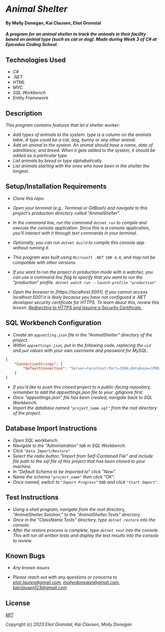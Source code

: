 # _Animal Shelter_

#### By Molly Donegan, Kai Clausen, Eliot Gronstal

#### _A program for an animal shelter to track the animals in their facility based on animal type (such as cat or dog). Made during Week 3 of C# at Epicodus Coding School._

## Technologies Used

* _C#_
* _.NET_
* _HTML_
* _MVC_
* _SQL Workbench_
* _Entity Framework_

## Description

_This program contains features that let a shelter worker:_

* _Add types of animals to the system. type is a column on the animals table. A type could be a cat, dog, bunny or any other animal._
* _Add an animal to the system. An animal should have a name, date of admittance, and breed. When it gets added to the system, it should be added as a particular type._
* _List animals by breed or type alphabetically._
* _List animals starting with the ones who have been in the shelter the longest._

## Setup/Installation Requirements

* _Clone this repo._
* _Open your terminal (e.g., Terminal or GitBash) and navigate to this project's production directory called "AnimalShelter"._
* _In the command line, run the command ``dotnet run`` to compile and execute the console application. Since this is a console application, you'll interact with it through text commands in your terminal._
* _Optionally, you can run ``dotnet build`` to compile this console app without running it._
* _This program was built using `Microsoft .NET SDK 6.0`, and may not be compatible with other versions._

* _If you want to run the project in production mode with a watcher, you can use a command line flag to specify that you want to run the "production" profile. ``dotnet watch run --launch-profile "production"``_
*  _Open the browser to [https://localhost:5001]. If you cannot access localhost:5001 it is likely because you have not configured a .NET developer security certificate for HTTPS. To learn about this, review this lesson: [Redirecting to HTTPS and Issuing a Security Certificate.](https://www.learnhowtoprogram.com/c-and-net/basic-web-applications/redirecting-to-https-and-issuing-a-security-certificate)_

## SQL Workbench Configuration
* _Create an `appsetting.json` file in the "AnimalShelter" directory of the project._
* _Within `appsettings.json`, put in the following code, replacing the `uid` and `pwd` values with your own username and password for MySQL._ 
```json
{
    "ConnectionStrings": {
        "DefaultConnection": "Server=localhost;Port=3306;database=[PROJECT-NAME];uid=[YOUR-USERNAME-HERE];pwd=[YOUR-PASSWORD-HERE];"
    }
}
```
* _If you'd like to push this cloned project to a public-facing repository, remember to add the appsettings.json file to your .gitignore first._
* _Once "appsettings.json" file has been created, navigate back to SQL Workbench._ 
* _Import the database named ``"project_name.sql"`` from the root directory of the project._ 

## Database Import Instructions

* _Open SQL workbench._
* _Navigate to the "Administration" tab in SQL Workbench._
* _Click ``"Data Import/Restore"``_
* _Select the radio button "Import from Self-Contained File" and include file path to the sql file of this project that has been cloned to your machine._
* _In "Default Schema to be Imported to" click "New"._
* _Name the schema ``"project_name"`` then click "OK"._
* _Once named, switch to ``"Import Progress"`` tab and click ``"Start Import"``._


## Test Instructions

* _Using a shell program, navigate from the root directory, "AnimalShelter.Solution," to the "AnimalShelter.Tests" directory._
* _Once in the "ClassName.Tests" directory, type ``dotnet restore`` into the console._
* _After the restore process is complete, type ``dotnet test`` into the console. This will run all written tests and display the test results into the console to review._

## Known Bugs

* _Any known issues_

* _Please reach out with any questions or concerns to [eliot.lauren@gmail.com](eliot.lauren@gmail.com),
[mollyrdonegan@gmail.com](mollyrdonegan@gmail.com), [kaiclausen123@gmail.com](kaiclausen123@gmail.com)_

## License

_[MIT](https://opensource.org/license/mit/)_

Copyright (c) _2023_ _Eliot Gronstal, Kai Clausen, Molly Donegan_